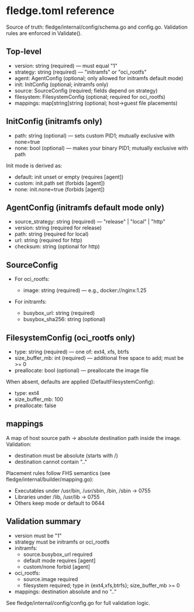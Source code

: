  
# fledge.toml reference

Source of truth: fledge/internal/config/schema.go and config.go. Validation rules are enforced in Validate().

## Top-level

- version: string (required) — must equal "1"
- strategy: string (required) — "initramfs" or "oci_rootfs"
- agent: AgentConfig (optional; only allowed for initramfs default mode)
- init: InitConfig (optional; initramfs only)
- source: SourceConfig (required; fields depend on strategy)
- filesystem: FilesystemConfig (optional; required for oci_rootfs)
- mappings: map[string]string (optional; host→guest file placements)

## InitConfig (initramfs only)

- path: string (optional) — sets custom PID1; mutually exclusive with none=true
- none: bool (optional) — makes your binary PID1; mutually exclusive with path

Init mode is derived as:
- default: init unset or empty (requires [agent])
- custom: init.path set (forbids [agent])
- none: init.none=true (forbids [agent])

## AgentConfig (initramfs default mode only)

- source_strategy: string (required) — "release" | "local" | "http"
- version: string (required for release)
- path: string (required for local)
- url: string (required for http)
- checksum: string (optional for http)

## SourceConfig

- For oci_rootfs:
  - image: string (required) — e.g., docker://nginx:1.25

- For initramfs:
  - busybox_url: string (required)
  - busybox_sha256: string (optional)

## FilesystemConfig (oci_rootfs only)

- type: string (required) — one of: ext4, xfs, btrfs
- size_buffer_mb: int (required) — additional free space to add; must be >= 0
- preallocate: bool (optional) — preallocate the image file

When absent, defaults are applied (DefaultFilesystemConfig):
- type: ext4
- size_buffer_mb: 100
- preallocate: false

## mappings

A map of host source path → absolute destination path inside the image. Validation:
- destination must be absolute (starts with /)
- destination cannot contain ".."

Placement rules follow FHS semantics (see fledge/internal/builder/mapping.go):
- Executables under /usr/bin, /usr/sbin, /bin, /sbin → 0755
- Libraries under /lib, /usr/lib → 0755
- Others keep mode or default to 0644

## Validation summary

- version must be "1"
- strategy must be initramfs or oci_rootfs
- initramfs:
  - source.busybox_url required
  - default mode requires [agent]
  - custom/none forbid [agent]
- oci_rootfs:
  - source.image required
  - filesystem required; type in {ext4,xfs,btrfs}; size_buffer_mb >= 0
- mappings: destination absolute and no ".."

See fledge/internal/config/config.go for full validation logic.
